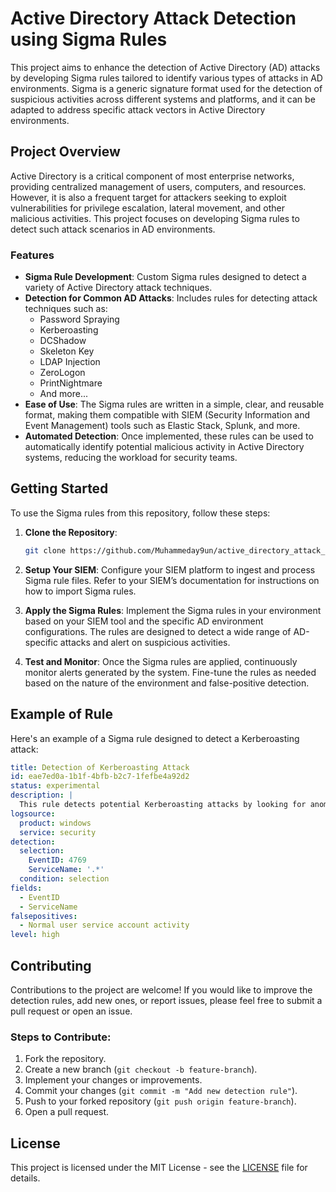 # Active Directory Attack Detection using Sigma Rules

This project aims to enhance the detection of Active Directory (AD) attacks by developing Sigma rules tailored to identify various types of attacks in AD environments. Sigma is a generic signature format used for the detection of suspicious activities across different systems and platforms, and it can be adapted to address specific attack vectors in Active Directory environments.

## Project Overview

Active Directory is a critical component of most enterprise networks, providing centralized management of users, computers, and resources. However, it is also a frequent target for attackers seeking to exploit vulnerabilities for privilege escalation, lateral movement, and other malicious activities. This project focuses on developing Sigma rules to detect such attack scenarios in AD environments.

### Features

- **Sigma Rule Development**: Custom Sigma rules designed to detect a variety of Active Directory attack techniques.
- **Detection for Common AD Attacks**: Includes rules for detecting attack techniques such as:
  - Password Spraying
  - Kerberoasting
  - DCShadow
  - Skeleton Key
  - LDAP Injection
  - ZeroLogon
  - PrintNightmare
  - And more...
- **Ease of Use**: The Sigma rules are written in a simple, clear, and reusable format, making them compatible with SIEM (Security Information and Event Management) tools such as Elastic Stack, Splunk, and more.
- **Automated Detection**: Once implemented, these rules can be used to automatically identify potential malicious activity in Active Directory systems, reducing the workload for security teams.

## Getting Started

To use the Sigma rules from this repository, follow these steps:

1. **Clone the Repository**:
   ```bash
   git clone https://github.com/Muhammeday9un/active_directory_attack_detection.git
   ```
2. **Setup Your SIEM**:
   Configure your SIEM platform to ingest and process Sigma rule files. Refer to your SIEM’s documentation for instructions on how to import Sigma rules.
   
3. **Apply the Sigma Rules**:
   Implement the Sigma rules in your environment based on your SIEM tool and the specific AD environment configurations. The rules are designed to detect a wide range of AD-specific attacks and alert on suspicious activities.

4. **Test and Monitor**:
   Once the Sigma rules are applied, continuously monitor alerts generated by the system. Fine-tune the rules as needed based on the nature of the environment and false-positive detection.

## Example of Rule

Here's an example of a Sigma rule designed to detect a Kerberoasting attack:

```yaml
title: Detection of Kerberoasting Attack
id: eae7ed0a-1b1f-4bfb-b2c7-1fefbe4a92d2
status: experimental
description: |
  This rule detects potential Kerberoasting attacks by looking for anomalous service ticket requests in the Active Directory environment.
logsource:
  product: windows
  service: security
detection:
  selection:
    EventID: 4769
    ServiceName: '.*'
  condition: selection
fields:
  - EventID
  - ServiceName
falsepositives:
  - Normal user service account activity
level: high
```

## Contributing

Contributions to the project are welcome! If you would like to improve the detection rules, add new ones, or report issues, please feel free to submit a pull request or open an issue.

### Steps to Contribute:

1. Fork the repository.
2. Create a new branch (`git checkout -b feature-branch`).
3. Implement your changes or improvements.
4. Commit your changes (`git commit -m "Add new detection rule"`).
5. Push to your forked repository (`git push origin feature-branch`).
6. Open a pull request.

## License

This project is licensed under the MIT License - see the [LICENSE](LICENSE) file for details.

